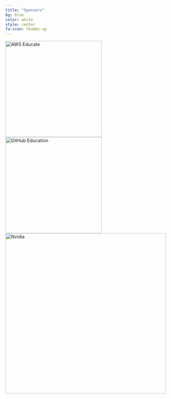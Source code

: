 ```yaml
---
title: "Sponsors"
bg: blue
color: white
style: center
fa-icon: thumbs-up
---
```


<a href="https://aws.amazon.com/education/awseducate/"><img src="img/logos/aws-educate-300.png" alt="AWS Educate" style="width: 300px;"/></a>
<br>
<a href="https://education.github.com/"><img src="img/logos/github-300.png" alt="GitHub Education" style="width: 300px;"/></a>
<br>
<a href="https://www.nvidia.com/en-us/deep-learning-ai/education/"><img src="img/logos/nvidiadli-300x98.png" alt="Nvidia" style="width: 500px;"/></a>

